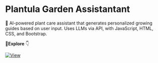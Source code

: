 # Plantula Garden Assistantant
🌿 AI-powered plant care assistant that generates personalized growing guides based on user input. Uses LLMs via API, with JavaScript, HTML, CSS, and Bootstrap.



🔗**Explore** 👇

[![View](https://img.shields.io/badge/App%20Demo-%20Click%20Here-darkgreen?style=for-the-badge)](https://rnshalinda.github.io/Plantula-ai-garden-assistant-webapp/)

